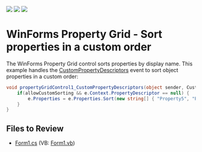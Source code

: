 <!-- default badges list -->
![](https://img.shields.io/endpoint?url=https://codecentral.devexpress.com/api/v1/VersionRange/128639072/12.1.4%2B)
[![](https://img.shields.io/badge/Open_in_DevExpress_Support_Center-FF7200?style=flat-square&logo=DevExpress&logoColor=white)](https://supportcenter.devexpress.com/ticket/details/E2263)
[![](https://img.shields.io/badge/📖_How_to_use_DevExpress_Examples-e9f6fc?style=flat-square)](https://docs.devexpress.com/GeneralInformation/403183)
<!-- default badges end -->

# WinForms Property Grid - Sort properties in a custom order

The WinForms Property Grid control sorts properties by display name. This example handles the [CustomPropertyDescriptors](https://docs.devexpress.com/WindowsForms/DevExpress.XtraVerticalGrid.PropertyGridControl.CustomPropertyDescriptors) event to sort object properties in a custom order:

```csharp
void propertyGridControl1_CustomPropertyDescriptors(object sender, CustomPropertyDescriptorsEventArgs e) {
    if(allowCustomSorting && e.Context.PropertyDescriptor == null) {
        e.Properties = e.Properties.Sort(new string[] { "Property5", "Property4", "Property3", "Property2", "Property1" });
    }
}
```


## Files to Review

* [Form1.cs](./CS/Form1.cs) (VB: [Form1.vb](./VB/Form1.vb))
